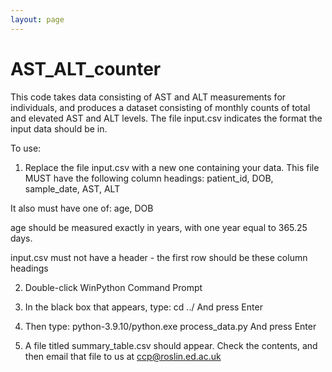 ```yaml
---
layout: page
---
```


# AST_ALT_counter

This code takes data consisting of AST and ALT measurements for individuals, and produces a dataset consisting of monthly counts of total and elevated AST and ALT levels. The file input.csv indicates the format the input data should be in.

To use:

1. Replace the file input.csv with a new one containing your data. This file MUST have the following column headings: patient_id, DOB, sample_date, AST, ALT

It also must have one of: age, DOB

age should be measured exactly in years, with one year equal to 365.25 days.

input.csv must not have a header - the first row should be these column headings

2. Double-click WinPython Command Prompt

3. In the black box that appears, type:
cd ../
And press Enter

4. Then type:
python-3.9.10/python.exe process_data.py
And press Enter

5. A file titled summary_table.csv should appear. Check the contents, and then email that file to us at ccp@roslin.ed.ac.uk


